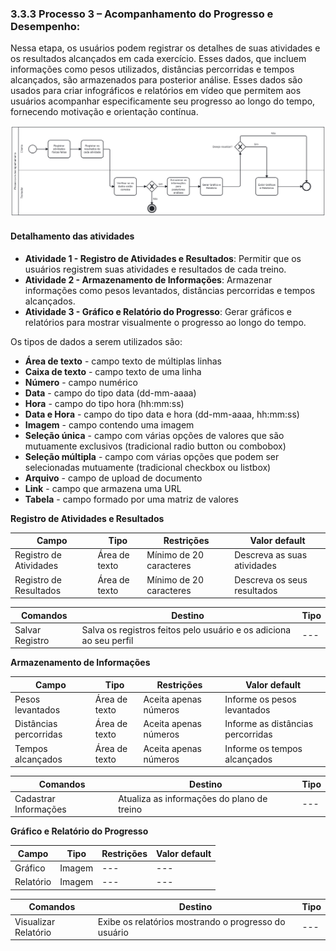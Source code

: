 ### 3.3.3 Processo 3 – Acompanhamento do Progresso e Desempenho:



Nessa etapa, os usuários podem registrar os detalhes de suas atividades e os resultados alcançados em cada exercício. Esses dados, que incluem informações como pesos utilizados, distâncias percorridas e tempos alcançados, são armazenados para posterior análise. Esses dados são usados ​​para criar infográficos e relatórios em vídeo que permitem aos usuários acompanhar especificamente seu progresso ao longo do tempo, fornecendo motivação e orientação contínua.



![PROCESSO 3](images/diagrama3(2).png "Modelo BPMN do Processo 3.")

#### Detalhamento das atividades

* **Atividade 1 - Registro de Atividades e Resultados**: Permitir que os usuários registrem suas atividades e resultados de cada treino.
* **Atividade 2 - Armazenamento de Informações**: Armazenar informações como pesos levantados, distâncias percorridas e tempos alcançados.
* **Atividade 3 - Gráfico e Relatório do Progresso**: Gerar gráficos e relatórios para mostrar visualmente o progresso ao longo do tempo.


Os tipos de dados a serem utilizados são:

* **Área de texto** - campo texto de múltiplas linhas
* **Caixa de texto** - campo texto de uma linha
* **Número** - campo numérico
* **Data** - campo do tipo data (dd-mm-aaaa)
* **Hora** - campo do tipo hora (hh:mm:ss)
* **Data e Hora** - campo do tipo data e hora (dd-mm-aaaa, hh:mm:ss)
* **Imagem** - campo contendo uma imagem
* **Seleção única** - campo com várias opções de valores que são mutuamente exclusivos (tradicional radio button ou combobox)
* **Seleção múltipla** - campo com várias opções que podem ser selecionadas mutuamente (tradicional checkbox ou listbox)
* **Arquivo** - campo de upload de documento
* **Link** - campo que armazena uma URL
* **Tabela** - campo formado por uma matriz de valores

**Registro de Atividades e Resultados**

| **Campo**       | **Tipo**         | **Restrições** | **Valor default** |
| ---             | ---              | ---            | ---               |
| Registro de Atividades | Área de texto | Mínimo de 20 caracteres | Descreva as suas atividades |
| Registro de Resultados | Área de texto | Mínimo de 20 caracteres | Descreva os seus resultados |


| **Comandos**         |  **Destino**                   | **Tipo** |
| ---                  | ---                            | ---               |
| Salvar Registro | Salva os registros feitos pelo usuário e os adiciona ao seu perfil | --- |


**Armazenamento de Informações**

| **Campo**       | **Tipo**         | **Restrições** | **Valor default** |
| ---             | ---              | ---            | ---               |
| Pesos levantados | Área de texto | Aceita apenas números | Informe os pesos levantados |
| Distâncias percorridas   | Área de texto | Aceita apenas números | Informe as distâncias percorridas |
| Tempos alcançados | Área de texto | Aceita apenas números | Informe os tempos alcançados |

| **Comandos**         |  **Destino**                   | **Tipo**          |
| ---                  | ---                            | ---               |
| Cadastrar Informações| Atualiza as informações do plano de treino | --- |


**Gráfico e Relatório do Progresso**

| **Campo**       | **Tipo**         | **Restrições** | **Valor default** |
| ---             | ---              | ---            | ---               |
| Gráfico | Imagem | --- | --- |
| Relatório | Imagem | --- | --- |


| **Comandos**         |  **Destino**                   | **Tipo**          |
| ---                  | ---                            | ---               |
| Visualizar Relatório | Exibe os relatórios mostrando o progresso do usuário | --- |
